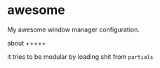 awesome
=======

My awesome window manager configuration.


about
+++++

it tries to be modular by loading shit from `partials`
